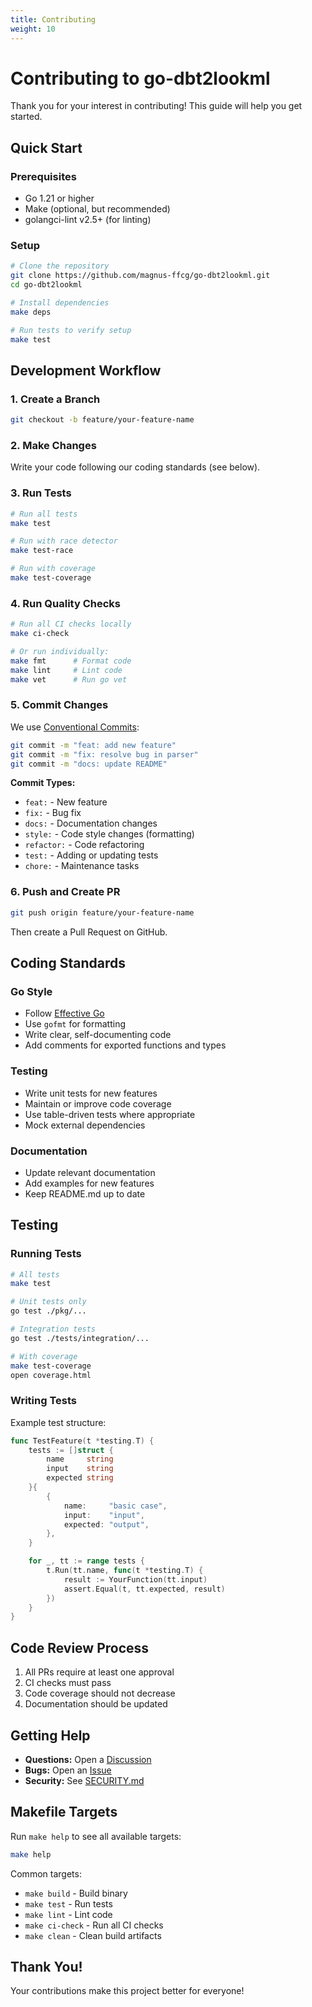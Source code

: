 ```yaml
---
title: Contributing
weight: 10
---
```


# Contributing to go-dbt2lookml

Thank you for your interest in contributing! This guide will help you get started.

## Quick Start

### Prerequisites

- Go 1.21 or higher
- Make (optional, but recommended)
- golangci-lint v2.5+ (for linting)

### Setup

```bash
# Clone the repository
git clone https://github.com/magnus-ffcg/go-dbt2lookml.git
cd go-dbt2lookml

# Install dependencies
make deps

# Run tests to verify setup
make test
```

## Development Workflow

### 1. Create a Branch

```bash
git checkout -b feature/your-feature-name
```

### 2. Make Changes

Write your code following our coding standards (see below).

### 3. Run Tests

```bash
# Run all tests
make test

# Run with race detector
make test-race

# Run with coverage
make test-coverage
```

### 4. Run Quality Checks

```bash
# Run all CI checks locally
make ci-check

# Or run individually:
make fmt      # Format code
make lint     # Lint code
make vet      # Run go vet
```

### 5. Commit Changes

We use [Conventional Commits](https://www.conventionalcommits.org/):

```bash
git commit -m "feat: add new feature"
git commit -m "fix: resolve bug in parser"
git commit -m "docs: update README"
```

**Commit Types:**
- `feat:` - New feature
- `fix:` - Bug fix
- `docs:` - Documentation changes
- `style:` - Code style changes (formatting)
- `refactor:` - Code refactoring
- `test:` - Adding or updating tests
- `chore:` - Maintenance tasks

### 6. Push and Create PR

```bash
git push origin feature/your-feature-name
```

Then create a Pull Request on GitHub.

## Coding Standards

### Go Style

- Follow [Effective Go](https://golang.org/doc/effective_go.html)
- Use `gofmt` for formatting
- Write clear, self-documenting code
- Add comments for exported functions and types

### Testing

- Write unit tests for new features
- Maintain or improve code coverage
- Use table-driven tests where appropriate
- Mock external dependencies

### Documentation

- Update relevant documentation
- Add examples for new features
- Keep README.md up to date

## Testing

### Running Tests

```bash
# All tests
make test

# Unit tests only
go test ./pkg/...

# Integration tests
go test ./tests/integration/...

# With coverage
make test-coverage
open coverage.html
```

### Writing Tests

Example test structure:

```go
func TestFeature(t *testing.T) {
    tests := []struct {
        name     string
        input    string
        expected string
    }{
        {
            name:     "basic case",
            input:    "input",
            expected: "output",
        },
    }

    for _, tt := range tests {
        t.Run(tt.name, func(t *testing.T) {
            result := YourFunction(tt.input)
            assert.Equal(t, tt.expected, result)
        })
    }
}
```

## Code Review Process

1. All PRs require at least one approval
2. CI checks must pass
3. Code coverage should not decrease
4. Documentation should be updated

## Getting Help

- **Questions:** Open a [Discussion](https://github.com/magnus-ffcg/go-dbt2lookml/discussions)
- **Bugs:** Open an [Issue](https://github.com/magnus-ffcg/go-dbt2lookml/issues)
- **Security:** See [SECURITY.md](https://github.com/magnus-ffcg/go-dbt2lookml/blob/main/SECURITY.md)

## Makefile Targets

Run `make help` to see all available targets:

```bash
make help
```

Common targets:
- `make build` - Build binary
- `make test` - Run tests
- `make lint` - Lint code
- `make ci-check` - Run all CI checks
- `make clean` - Clean build artifacts

## Thank You!

Your contributions make this project better for everyone!

